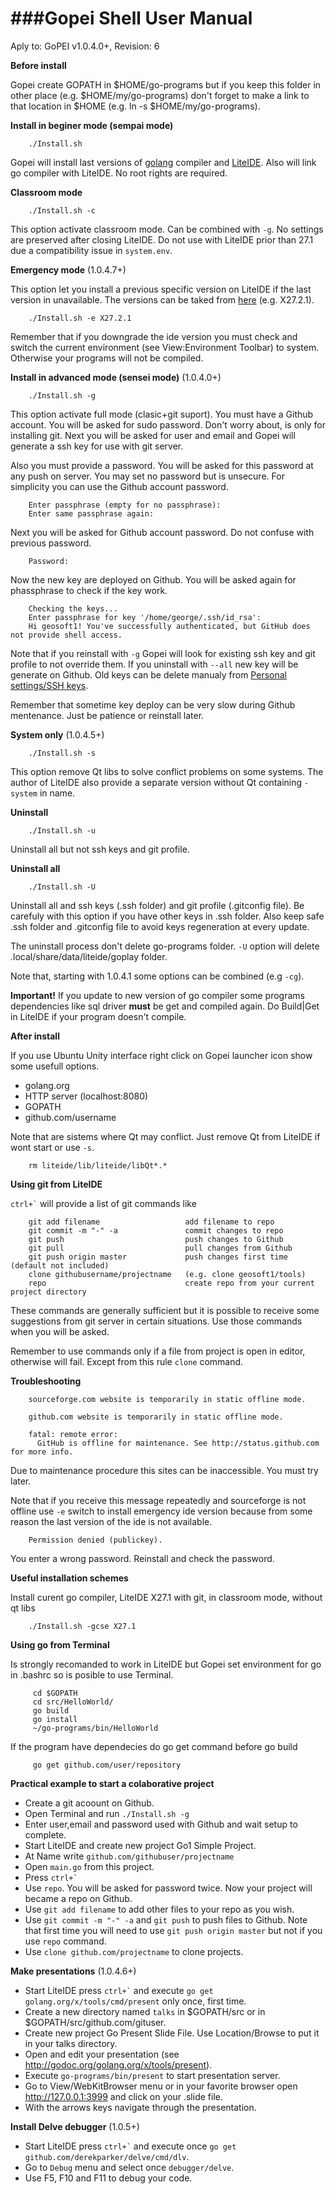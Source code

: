###Gopei Shell User Manual
====
Aply to: GoPEI v1.0.4.0+, Revision: 6

**Before install**

Gopei create GOPATH in $HOME/go-programs but if you keep this folder in other place (e.g. $HOME/my/go-programs) don't forget to make a link to that location in $HOME (e.g. ln -s $HOME/my/go-programs).

**Install in beginer mode (sempai mode)**

        ./Install.sh

Gopei will install last versions of [golang](http://golang.org) compiler and [LiteIDE](https://github.com/visualfc/liteide). Also will link go compiler with  LiteIDE. No root rights are required.

**Classroom mode**

        ./Install.sh -c

This option activate classroom mode. Can be combined with `` -g ``. No settings are preserved after closing LiteIDE. Do not use with LiteIDE prior than 27.1 due a compatibility issue in `` system.env ``.

**Emergency mode** (1.0.4.7+)

This option let you install a previous specific version on LiteIDE if the last version in unavailable. The versions can be taked from [here](http://sourceforge.net/projects/liteide/files/) (e.g. X27.2.1).

        ./Install.sh -e X27.2.1

Remember that if you downgrade the ide version you must check and switch the current environment (see View:Environment Toolbar) to system. Otherwise your programs will not be compiled.

**Install in advanced mode (sensei mode)** (1.0.4.0+)

        ./Install.sh -g

This option activate full mode (clasic+git suport). You must have a Github account.
You will be asked for sudo password. Don't worry about, is only for installing git.
Next you will be asked for user and email and Gopei will generate a ssh key for use with git server.

Also you must provide a password. You will be asked for this password at any push on server. You may set no password but is unsecure. For simplicity you can use the Github account password.

        Enter passphrase (empty for no passphrase): 
        Enter same passphrase again: 

Next you will be asked for Github account password. Do not confuse with previous password.

        Password:

Now the new key are deployed on Github. You will be asked again for phassphrase to check if the key work.

        Checking the keys...
        Enter passphrase for key '/home/george/.ssh/id_rsa': 
        Hi geosoft1! You've successfully authenticated, but GitHub does not provide shell access.

Note that if you reinstall with `` -g `` Gopei will look for existing ssh key and git profile to not override them.
If you uninstall with `` --all `` new key will be generate on Github. Old keys can be delete manualy from  [Personal settings/SSH keys](https://github.com/settings/ssh).

Remember that sometime key deploy can be very slow during Github mentenance. Just be patience or reinstall later.

**System only** (1.0.4.5+)

        ./Install.sh -s

This option remove Qt libs to solve conflict problems on some systems. The author of LiteIDE also provide a separate version without Qt containing `` -system `` in name.

**Uninstall**

        ./Install.sh -u

Uninstall all but not ssh keys and git profile.

**Uninstall all**

        ./Install.sh -U

Uninstall all and ssh keys (.ssh folder) and git profile (.gitconfig file). Be carefuly with this option if you have other keys in .ssh folder. Also keep safe .ssh folder and .gitconfig file to avoid keys regeneration at every update.

The uninstall process don't delete go-programs folder. `` -U `` option will delete .local/share/data/liteide/goplay folder.

Note that, starting with 1.0.4.1 some options can be combined (e.g `` -cg ``).

**Important!** If you update to new version of go compiler some programs dependencies like sql driver **must** be get and compiled again. Do Build|Get in LiteIDE if your program doesn't compile.

**After install**

If you use Ubuntu Unity interface right click on Gopei launcher icon show some usefull options.

* golang.org
* HTTP server (localhost:8080)
* GOPATH
* github.com/username

Note that are sistems where Qt may conflict. Just remove Qt from LiteIDE if wont start or use `` -s ``.

        rm liteide/lib/liteide/libQt*.*

**Using git from LiteIDE**

`` ctrl+` `` will provide a list of git commands like

        git add filename                   add filename to repo
        git commit -m "-" -a               commit changes to repo
        git push                           push changes to Github
        git pull                           pull changes from Github
        git push origin master             push changes first time (default not included)
        clone githubusername/projectname   (e.g. clone geosoft1/tools)
        repo                               create repo from your current project directory

These commands are generally sufficient but it is possible to receive some suggestions from git server in certain situations. Use those commands when you will be asked.

Remember to use commands only if a file from project is open in editor, otherwise will fail. Except from this rule `` clone `` command.

**Troubleshooting**

        sourceforge.com website is temporarily in static offline mode.

        github.com website is temporarily in static offline mode.

        fatal: remote error: 
          GitHub is offline for maintenance. See http://status.github.com for more info.

Due to maintenance procedure this sites can be inaccessible. You must try later.

Note that if you receive this message repeatedly and sourceforge is not offline use `` -e `` switch to install emergency ide version because from some reason the last version of the ide is not available.

        Permission denied (publickey).

You enter a wrong password. Reinstall and check the password.

**Useful installation schemes**

Install curent go compiler, LiteIDE X27.1 with git, in classroom mode, without qt libs

        ./Install.sh -gcse X27.1

**Using go from Terminal**

Is strongly recomanded to work in LiteIDE but Gopei set environment for go in .bashrc so is posible to use Terminal.

         cd $GOPATH
         cd src/HelloWorld/
         go build
         go install
         ~/go-programs/bin/HelloWorld

If the program have dependecies do go get command before go build

         go get github.com/user/repository

**Practical example to start a colaborative project**

* Create a git acoount on Github.
* Open Terminal and run `` ./Install.sh -g ``
* Enter user,email and password used with Github and wait setup to complete.
* Start LiteIDE and create new project Go1 Simple Project.
* At Name write `` github.com/githubuser/projectname ``
* Open `` main.go `` from this project.
* Press `` ctrl+` ``
* Use `` repo ``. You will be asked for password twice. Now your project will became a repo on Github.
* Use `` git add filename `` to add other files to your repo as you wish.
* Use `` git commit -m "-" -a `` and `` git push `` to push files to Github. Note that first time you will need to use `` git push origin master `` but not if you use `` repo `` command.
* Use `` clone github.com/projectname `` to clone projects.

**Make presentations** (1.0.4.6+)

* Start LiteIDE press `` ctrl+` `` and execute `` go get golang.org/x/tools/cmd/present `` only once, first time.
* Create a new directory named `` talks `` in $GOPATH/src or in $GOPATH/src/github.com/gituser.
* Create new project Go Present Slide File. Use Location/Browse to put it in your talks directory.
* Open and edit your presentation (see http://godoc.org/golang.org/x/tools/present).
* Execute `` go-programs/bin/present `` to start presentation server.
* Go to View/WebKitBrowser menu or in your favorite browser open http://127.0.0.1:3999 and click on your .slide file.
* With the arrows keys navigate through the presentation.

**Install Delve debugger** (1.0.5+)

* Start LiteIDE press `` ctrl+` `` and execute once `` go get github.com/derekparker/delve/cmd/dlv ``.
* Go to `` Debug `` menu and select once `` debugger/delve ``.
* Use F5, F10 and F11 to debug your code.
